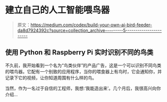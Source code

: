 # 建立自己的人工智能喂鸟器

> 原文：<https://medium.com/codex/build-your-own-ai-bird-feeder-da8d7924392c?source=collection_archive---------5----------------------->

## 使用 Python 和 Raspberry Pi 实时识别不同的鸟类

不久前，我开始看到一个名为“鸟类伙伴”的产品广告，这是一个可以识别不同鸟类的喂鸟器。它配有一个别致的应用程序，当你的喂食器上有鸟时，它会通知你，并记录下它的视频，让你知道周围有什么样的鸟。

当然，作为一名过于自信的工程师，我想:‘我能造出来’。几个月后，我很高兴向你介绍…